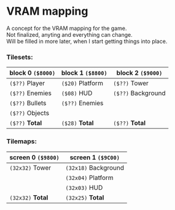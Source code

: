 # VRAM mapping
A concept for the VRAM mapping for the game.  
Not finalized, anyting and everything can change.  
Will be filled in more later, when I start getting things into place.

### Tilesets:
| block 0 `($8000)` | block 1 `($8800)` | block 2 `($9000)`  |
|-------------------|-------------------|--------------------|
| `($??)` Player    | `($20)` Platform  | `($??)` Tower      |
| `($??)` Enemies   | `($08)` HUD       | `($??)` Background |
| `($??)` Bullets   | `($??)` Enemies   |                    |
| `($??)` Objects   |                   |                    |
| `($??)` **Total** | `($28)` **Total** | `($??)` **Total**  |

### Tilemaps:
| screen 0 `($9800)`  | screen 1 `($9C00)`   |
|---------------------|----------------------|
| `(32x32)` Tower     | `(32x18)` Background |
|                     | `(32x04)` Platform   |
|                     | `(32x03)` HUD        |
| `(32x32)` **Total** | `(32x25)` **Total**  |
